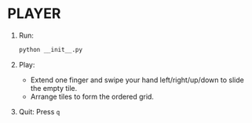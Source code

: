 # PLAYER

1. Run:
   ```bash
   python __init__.py
   ```

2. Play:
   - Extend one finger and swipe your hand left/right/up/down to slide the empty tile.
   - Arrange tiles to form the ordered grid.

3. Quit: Press `q` 